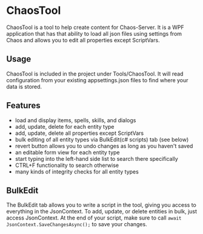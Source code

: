 # ChaosTool

ChaosTool is a tool to help create content for Chaos-Server. It is a WPF application that has that ability to load
all json files using settings from Chaos and allows you to edit all properties except ScriptVars.

## Usage

ChaosTool is included in the project under Tools/ChaosTool. It will read configuration from your existing
appsettings.json files to find where your data is stored.

## Features

- load and display items, spells, skills, and dialogs
- add, update, delete for each entity type
- add, update, delete all properties except ScriptVars
- bulk editing of all entity types via BulkEdit(c# scripts) tab (see below)
- revert button allows you to undo changes as long as you haven't saved
- an editable form view for each entity type
- start typing into the left-hand side list to search there specifically
- CTRL+F functionality to search otherwise
- many kinds of integrity checks for all entity types

## BulkEdit

The BulkEdit tab allows you to write a script in the tool, giving you access to everything in the JsonContext. To add,
update, or delete entities in bulk, just access JsonContext. At the end of your script, make sure to
call `await JsonContext.SaveChangesAsync();` to save your changes.